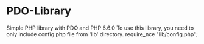 # PDO-Library
Simple PHP library with PDO and PHP 5.6.0
To use this library, you need to only include config.php file from 'lib' directory.
require_nce "lib/config.php";
